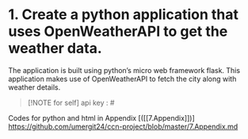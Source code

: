 # 1. Create a python application that uses OpenWeatherAPI to get the weather data.

The application is built using python’s micro web framework flask.
This application makes use of OpenWeatherAPI to fetch the city along with weather details.

> [!NOTE for self]
> api key : #

Codes for python and html in Appendix [([[7.Appendix]])] 
https://github.com/umergit24/ccn-project/blob/master/7.Appendix.md


